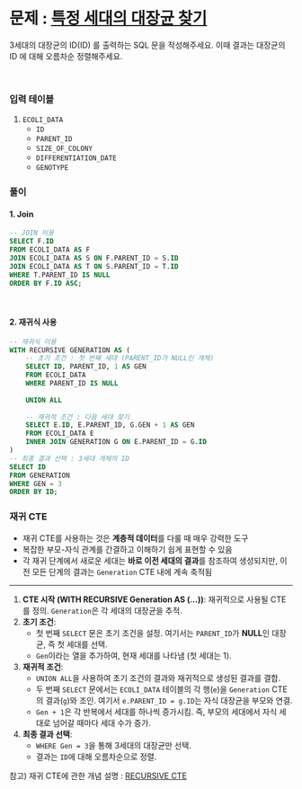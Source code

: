 # 문제 : [특정 세대의 대장균 찾기](https://school.programmers.co.kr/learn/courses/30/lessons/301650)
3세대의 대장균의 ID(ID) 를 출력하는 SQL 문을 작성해주세요. 이때 결과는 대장균의 ID 에 대해 오름차순 정렬해주세요.

<br/>


### 입력 테이블
1. `ECOLI_DATA `
   - `ID`
   - `PARENT_ID`
   - `SIZE_OF_COLONY`
   - `DIFFERENTIATION_DATE`
   - `GENOTYPE`

### 풀이

#### 1. Join

```sql
-- JOIN 이용
SELECT F.ID
FROM ECOLI_DATA AS F
JOIN ECOLI_DATA AS S ON F.PARENT_ID = S.ID
JOIN ECOLI_DATA AS T ON S.PARENT_ID = T.ID
WHERE T.PARENT_ID IS NULL
ORDER BY F.ID ASC;
```

<br/>

#### 2. 재귀식 사용
```sql
-- 재귀식 이용
WITH RECURSIVE GENERATION AS (
	-- 초기 조건 : 첫 번째 세대 (PARENT_ID가 NULL인 개체)
	SELECT ID, PARENT_ID, 1 AS GEN
	FROM ECOLI_DATA
	WHERE PARENT_ID IS NULL
	
	UNION ALL
	
	-- 재귀적 조건 : 다음 세대 찾기
	SELECT E.ID, E.PARENT_ID, G.GEN + 1 AS GEN
	FROM ECOLI_DATA E
	INNER JOIN GENERATION G ON E.PARENT_ID = G.ID
)
-- 최종 결과 선택 : 3세대 개체의 ID
SELECT ID
FROM GENERATION
WHERE GEN = 3
ORDER BY ID;
```

### 재귀 CTE
- 재귀 CTE를 사용하는 것은 **계층적 데이터**를 다룰 때 매우 강력한 도구
- 복잡한 부모-자식 관계를 간결하고 이해하기 쉽게 표현할 수 있음
- 각 재귀 단계에서 새로운 세대는 **바로 이전 세대의 결과**를 참조하여 생성되지만, 이전 모든 단계의 결과는 `Generation` CTE 내에 계속 축적됨

---

1. **CTE 시작 (WITH RECURSIVE Generation AS (...))**: 재귀적으로 사용될 CTE를 정의. `Generation`은 각 세대의 대장균을 추적.
2. **초기 조건**:
    - 첫 번째 `SELECT` 문은 초기 조건을 설정. 여기서는 `PARENT_ID`가 **NULL**인 대장균, 즉 첫 세대를 선택.
    - `Gen`이라는 열을 추가하여, 현재 세대를 나타냄 (첫 세대는 1).
3. **재귀적 조건**:
    - `UNION ALL`을 사용하여 초기 조건의 결과와 재귀적으로 생성된 결과를 결합.
    - 두 번째 `SELECT` 문에서는 `ECOLI_DATA` 테이블의 각 행(`e`)을 `Generation` CTE의 결과(`g`)와 조인. 여기서 `e.PARENT_ID = g.ID`는 자식 대장균을 부모와 연결.
    - `Gen + 1`은 각 반복에서 세대를 하나씩 증가시킴. 즉, 부모의 세대에서 자식 세대로 넘어갈 때마다 세대 수가 증가.
4. **최종 결과 선택**:
    - `WHERE Gen = 3`을 통해 3세대의 대장균만 선택.
    - 결과는 `ID`에 대해 오름차순으로 정렬.

참고) 재귀 CTE에 관한 개념 설명 : [RECURSIVE CTE](https://ddunddan.tistory.com/30)
